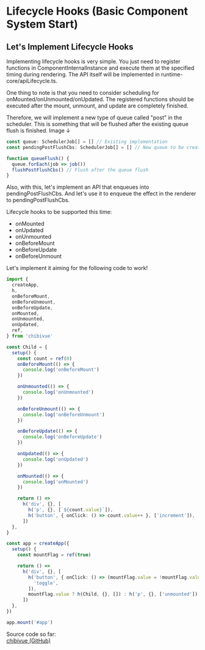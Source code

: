 # Lifecycle Hooks (Basic Component System Start)

## Let's Implement Lifecycle Hooks

Implementing lifecycle hooks is very simple.
You just need to register functions in ComponentInternalInstance and execute them at the specified timing during rendering.
The API itself will be implemented in runtime-core/apiLifecycle.ts.

One thing to note is that you need to consider scheduling for onMounted/onUnmounted/onUpdated.
The registered functions should be executed after the mount, unmount, and update are completely finished.

Therefore, we will implement a new type of queue called "post" in the scheduler. This is something that will be flushed after the existing queue flush is finished.
Image ↓

```ts
const queue: SchedulerJob[] = [] // Existing implementation
const pendingPostFlushCbs: SchedulerJob[] = [] // New queue to be created this time

function queueFlush() {
  queue.forEach(job => job())
  flushPostFlushCbs() // Flush after the queue flush
}
```

Also, with this, let's implement an API that enqueues into pendingPostFlushCbs.
And let's use it to enqueue the effect in the renderer to pendingPostFlushCbs.

Lifecycle hooks to be supported this time:

- onMounted
- onUpdated
- onUnmounted
- onBeforeMount
- onBeforeUpdate
- onBeforeUnmount

Let's implement it aiming for the following code to work!

```ts
import {
  createApp,
  h,
  onBeforeMount,
  onBeforeUnmount,
  onBeforeUpdate,
  onMounted,
  onUnmounted,
  onUpdated,
  ref,
} from 'chibivue'

const Child = {
  setup() {
    const count = ref(0)
    onBeforeMount(() => {
      console.log('onBeforeMount')
    })

    onUnmounted(() => {
      console.log('onUnmounted')
    })

    onBeforeUnmount(() => {
      console.log('onBeforeUnmount')
    })

    onBeforeUpdate(() => {
      console.log('onBeforeUpdate')
    })

    onUpdated(() => {
      console.log('onUpdated')
    })

    onMounted(() => {
      console.log('onMounted')
    })

    return () =>
      h('div', {}, [
        h('p', {}, [`${count.value}`]),
        h('button', { onClick: () => count.value++ }, ['increment']),
      ])
  },
}

const app = createApp({
  setup() {
    const mountFlag = ref(true)

    return () =>
      h('div', {}, [
        h('button', { onClick: () => (mountFlag.value = !mountFlag.value) }, [
          'toggle',
        ]),
        mountFlag.value ? h(Child, {}, []) : h('p', {}, ['unmounted']),
      ])
  },
})

app.mount('#app')
```

Source code so far:  
[chibivue (GitHub)](https://github.com/chibivue-land/chibivue/tree/main/book/impls/40_basic_component_system/010_lifecycle_hooks)
